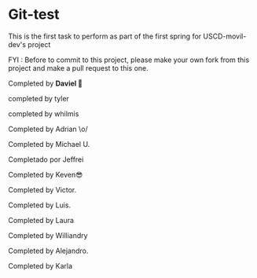 
# Git-test
This is the first task to perform as part of the first spring for USCD-movil-dev's project

FYI : Before to commit to this project, please make your own fork from this project and make a pull request to this one.

Completed by **Daviel 🦖**

completed by tyler
  
completed by whilmis

Completed by Adrian \o/

Completed by Michael U.

Completado por Jeffrei

Completed by Keven😎

Completed by Victor. 

Completed by Luis.

Completed by Laura 

Completed by Williandry 

Completed by Alejandro. 

Completed by Karla 
